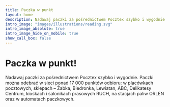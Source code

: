 ```yaml
---
title: Paczka w punkt
layout: home
description: Nadawaj paczki za pośrednictwem Pocztex szybko i wygodnie.
intro_image: "images/illustrations/reading.svg"
intro_image_absolute: true
intro_image_hide_on_mobile: true
show_call_box: false
---
```


# Paczka w punkt!

Nadawaj paczki za pośrednictwem Pocztex szybko i wygodnie. Paczki można odebrać w sieci ponad 17 000 punktów odbioru: w placówkach pocztowych, sklepach – Żabka, Biedronka, Lewiatan, ABC, Delikatesy Centrum, kioskach i salonikach prasowych RUCH, na stacjach paliw ORLEN oraz w automatach paczkowych.
